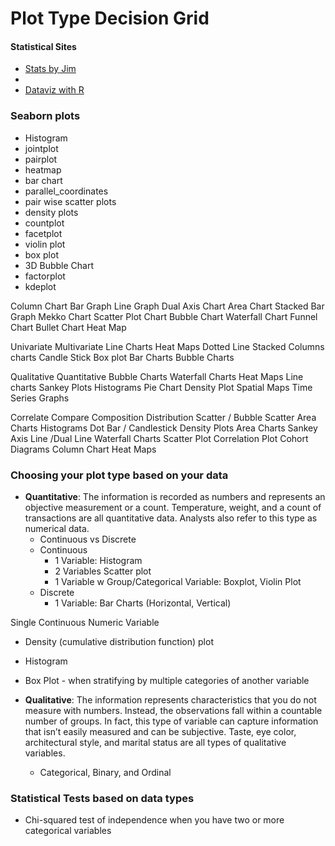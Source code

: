 # Plot Type Decision Grid

#### Statistical Sites
- [Stats by Jim](https://statisticsbyjim.com/basics/data-types/)
- [](http://geog.uoregon.edu/bartlein/courses/geog495/lec03.html)
- [Dataviz with R](https://rkabacoff.github.io/datavis/)

### Seaborn plots
- Histogram
- jointplot
- pairplot
- heatmap
- bar chart
- parallel_coordinates
- pair wise scatter plots
- density plots
- countplot
- facetplot
- violin plot
- box plot
- 3D Bubble Chart
- factorplot
- kdeplot


Column Chart
Bar Graph
Line Graph
Dual Axis Chart
Area Chart
Stacked Bar Graph
Mekko Chart
Scatter Plot Chart
Bubble Chart
Waterfall Chart
Funnel Chart
Bullet Chart
Heat Map




Univariate	    Multivariate
Line Charts	    Heat Maps
Dotted Line	    Stacked Columns charts
Candle Stick	Box plot
Bar Charts	    Bubble Charts

Qualitative	    Quantitative
Bubble Charts	Waterfall Charts
Heat Maps	    Line charts
Sankey Plots	Histograms
Pie Chart	    Density Plot
Spatial Maps	Time Series Graphs


Correlate	        Compare	            Composition	        Distribution
Scatter / Bubble	Scatter	            Area Charts	        Histograms
Dot	                Bar / Candlestick	Density Plots	    Area Charts
Sankey	        Axis Line /Dual Line	Waterfall Charts	Scatter Plot
Correlation Plot	Cohort Diagrams	    Column Chart	    Heat Maps




### Choosing your plot type based on your data

- **Quantitative**: The information is recorded as numbers and represents an objective measurement or a count. Temperature, weight, and a count of transactions are all quantitative data. Analysts also refer to this type as numerical data.
  - Continuous vs Discrete
  - Continuous
    - 1 Variable: Histogram
    - 2 Variables Scatter plot
    - 1 Variable w Group/Categorical Variable: Boxplot, Violin Plot
  - Discrete
    - 1 Variable: Bar Charts (Horizontal, Vertical)

Single Continuous Numeric Variable
- Density (cumulative distribution function) plot
- Histogram
- Box Plot - when stratifying by multiple categories of another variable


- **Qualitative**: The information represents characteristics that you do not measure with numbers. Instead, the observations fall within a countable number of groups. In fact, this type of variable can capture information that isn’t easily measured and can be subjective. Taste, eye color, architectural style, and marital status are all types of qualitative variables.
  - Categorical, Binary, and Ordinal


### Statistical Tests based on data types

- Chi-squared test of independence when you have two or more categorical variables

